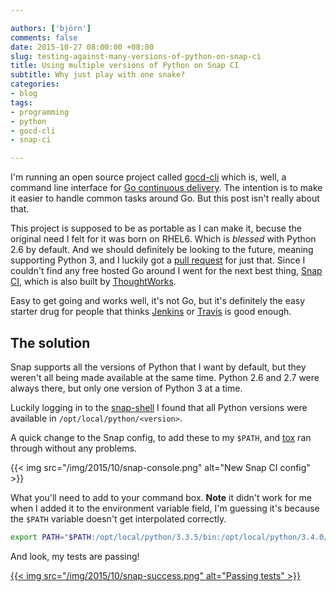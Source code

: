 ```yaml
---

authors: ['björn']
comments: false
date: 2015-10-27 08:00:00 +08:00
slug: testing-against-many-versions-of-python-on-snap-ci
title: Using multiple versions of Python on Snap CI
subtitle: Why just play with one snake?
categories:
- blog
tags:
- programming
- python
- gocd-cli
- snap-ci

---
```


I'm running an open source project called [gocd-cli] which is, well, a command
line interface for [Go continuous delivery]. The intention is to make it
easier to handle common tasks around Go. But this post isn't really about that.

This project is supposed to be as portable as I can make it, becuse the original
need I felt for it was born on RHEL6. Which is *blessed* with Python 2.6 by
default. And we should definitely be looking to the future, meaning supporting
Python 3, and I luckily got a [pull request] for just that. Since I couldn't
find any free hosted Go around I went for the next best thing, [Snap CI],
which is also built by [ThoughtWorks].

Easy to get going and works well, it's not Go, but it's definitely the easy
starter drug for people that thinks [Jenkins] or [Travis] is good enough.

## The solution

Snap supports all the versions of Python that I want by default, but they
weren't all being made available at the same time. Python 2.6 and 2.7
were always there, but only one version of Python 3 at a time.

Luckily logging in to the [snap-shell] I found that all Python versions were
available in `/opt/local/python/<version>`.

A quick change to the Snap config, to add these to my `$PATH`, and [tox] ran
through without any problems.

{{< img src="/img/2015/10/snap-console.png" alt="New Snap CI config" >}}

What you'll need to add to your command box. **Note** it didn't work for me when
I added it to the environment variable field, I'm guessing it's because the `$PATH`
variable doesn't get interpolated correctly.

``` bash
export PATH="$PATH:/opt/local/python/3.3.5/bin:/opt/local/python/3.4.0/bin:/opt/local/python/3.5.0/bin"
```

And look, my tests are passing!

[{{< img src="/img/2015/10/snap-success.png" alt="Passing tests" >}}](https://snap-ci.com/gaqzi/py-gocd/branch/master)

[gocd-cli]: https://github.com/gaqzi/gocd-cli
[pull request]: https://github.com/gaqzi/py-gocd/pull/6
[Go continuous delivery]: http://www.go.cd/
[Snap CI]: https://snap-ci.com/
[ThoughtWorks]: https://en.wikipedia.org/wiki/ThoughtWorks
[Jenkins]: https://en.wikipedia.org/wiki/Jenkins_(software)
[Travis]: https://en.wikipedia.org/wiki/Travis_CI
[tox]: https://tox.readthedocs.org/en/latest/
[snap-shell]: https://blog.snap-ci.com/blog/2014/08/11/introducing-snap-shell/
